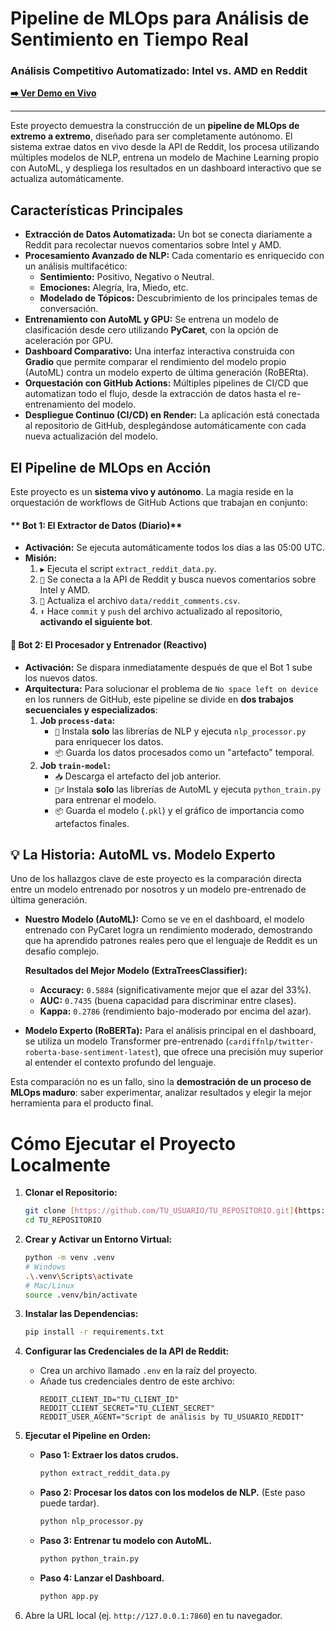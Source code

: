 #  Pipeline de MLOps para Análisis de Sentimiento en Tiempo Real

### Análisis Competitivo Automatizado: Intel vs. AMD en Reddit

**[➡️ Ver Demo en Vivo](https://TU_URL_DE_RENDER.onrender.com)**

---

Este proyecto demuestra la construcción de un **pipeline de MLOps de extremo a extremo**, diseñado para ser completamente autónomo. El sistema extrae datos en vivo desde la API de Reddit, los procesa utilizando múltiples modelos de NLP, entrena un modelo de Machine Learning propio con AutoML, y despliega los resultados en un dashboard interactivo que se actualiza automáticamente.

## Características Principales

* **Extracción de Datos Automatizada:** Un bot se conecta diariamente a Reddit para recolectar nuevos comentarios sobre Intel y AMD.
* **Procesamiento Avanzado de NLP:** Cada comentario es enriquecido con un análisis multifacético:
    * **Sentimiento:** Positivo, Negativo o Neutral.
    * **Emociones:** Alegría, Ira, Miedo, etc.
    * **Modelado de Tópicos:** Descubrimiento de los principales temas de conversación.
* **Entrenamiento con AutoML y GPU:** Se entrena un modelo de clasificación desde cero utilizando **PyCaret**, con la opción de aceleración por GPU.
* **Dashboard Comparativo:** Una interfaz interactiva construida con **Gradio** que permite comparar el rendimiento del modelo propio (AutoML) contra un modelo experto de última generación (RoBERta).
* **Orquestación con GitHub Actions:** Múltiples pipelines de CI/CD que automatizan todo el flujo, desde la extracción de datos hasta el re-entrenamiento del modelo.
* **Despliegue Continuo (CI/CD) en Render:** La aplicación está conectada al repositorio de GitHub, desplegándose automáticamente con cada nueva actualización del modelo.

##  El Pipeline de MLOps en Acción

Este proyecto es un **sistema vivo y autónomo**. La magia reside en la orquestación de workflows de GitHub Actions que trabajan en conjunto:

#### ** Bot 1: El Extractor de Datos (Diario)**

* **Activación:** Se ejecuta automáticamente todos los días a las 05:00 UTC.
* **Misión:**
    1.  `▶️` Ejecuta el script `extract_reddit_data.py`.
    2.  `📡` Se conecta a la API de Reddit y busca nuevos comentarios sobre Intel y AMD.
    3.  `💾` Actualiza el archivo `data/reddit_comments.csv`.
    4.  `⬆️` Hace `commit` y `push` del archivo actualizado al repositorio, **activando el siguiente bot**.

#### **🤖 Bot 2: El Procesador y Entrenador (Reactivo)**

* **Activación:** Se dispara inmediatamente después de que el Bot 1 sube los nuevos datos.
* **Arquitectura:** Para solucionar el problema de `No space left on device` en los runners de GitHub, este pipeline se divide en **dos trabajos secuenciales y especializados**:
    1.  **Job `process-data`:**
        * `🧠` Instala **solo** las librerías de NLP y ejecuta `nlp_processor.py` para enriquecer los datos.
        * `📦` Guarda los datos procesados como un "artefacto" temporal.
    2.  **Job `train-model`:**
        * `📥` Descarga el artefacto del job anterior.
        * `🏋️‍♂️` Instala **solo** las librerías de AutoML y ejecuta `python_train.py` para entrenar el modelo.
        * `📦` Guarda el modelo (`.pkl`) y el gráfico de importancia como artefactos finales.

## 💡 La Historia: AutoML vs. Modelo Experto

Uno de los hallazgos clave de este proyecto es la comparación directa entre un modelo entrenado por nosotros y un modelo pre-entrenado de última generación.

* **Nuestro Modelo (AutoML):** Como se ve en el dashboard, el modelo entrenado con PyCaret logra un rendimiento moderado, demostrando que ha aprendido patrones reales pero que el lenguaje de Reddit es un desafío complejo.

    **Resultados del Mejor Modelo (ExtraTreesClassifier):**
    * **Accuracy:** `0.5884` (significativamente mejor que el azar del 33%).
    * **AUC:** `0.7435` (buena capacidad para discriminar entre clases).
    * **Kappa:** `0.2786` (rendimiento bajo-moderado por encima del azar).

* **Modelo Experto (RoBERTa):** Para el análisis principal en el dashboard, se utiliza un modelo Transformer pre-entrenado (`cardiffnlp/twitter-roberta-base-sentiment-latest`), que ofrece una precisión muy superior al entender el contexto profundo del lenguaje.

Esta comparación no es un fallo, sino la **demostración de un proceso de MLOps maduro**: saber experimentar, analizar resultados y elegir la mejor herramienta para el producto final.

# Cómo Ejecutar el Proyecto Localmente

1.  **Clonar el Repositorio:**
    ```bash
    git clone [https://github.com/TU_USUARIO/TU_REPOSITORIO.git](https://github.com/TU_USUARIO/TU_REPOSITORIO.git)
    cd TU_REPOSITORIO
    ```

2.  **Crear y Activar un Entorno Virtual:**
    ```bash
    python -m venv .venv
    # Windows
    .\.venv\Scripts\activate
    # Mac/Linux
    source .venv/bin/activate
    ```

3.  **Instalar las Dependencias:**
    ```bash
    pip install -r requirements.txt
    ```

4.  **Configurar las Credenciales de la API de Reddit:**
    * Crea un archivo llamado `.env` en la raíz del proyecto.
    * Añade tus credenciales dentro de este archivo:
        ```env
        REDDIT_CLIENT_ID="TU_CLIENT_ID"
        REDDIT_CLIENT_SECRET="TU_CLIENT_SECRET"
        REDDIT_USER_AGENT="Script de análisis by TU_USUARIO_REDDIT"
        ```

5.  **Ejecutar el Pipeline en Orden:**
    * **Paso 1: Extraer los datos crudos.**
        ```bash
        python extract_reddit_data.py
        ```
    * **Paso 2: Procesar los datos con los modelos de NLP.** (Este paso puede tardar).
        ```bash
        python nlp_processor.py
        ```
    * **Paso 3: Entrenar tu modelo con AutoML.**
        ```bash
        python python_train.py
        ```
    * **Paso 4: Lanzar el Dashboard.**
        ```bash
        python app.py
        ```

6.  Abre la URL local (ej. `http://127.0.0.1:7860`) en tu navegador.

